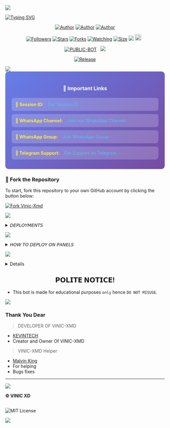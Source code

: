 

<img align="center" height="auto"
src="https://files.catbox.moe/ccvwdi.jpg">

[![Typing SVG](https://readme-typing-svg.herokuapp.com?font=Rockstar-ExtraBold&size=30&pause=1000&color=0000FF&center=true&vCenter=true&width=815&height=60&lines=V+I+N+I+C+💯+▇)](https://git.io/typing-svg)
<br>

   </p>
<p align="center">
<a href="https://github.com/Kevintech-hub"><img title="Author" src="https://img.shields.io/badge/Kelvin Tech-purple?style=for-the-badge&logo=Github"></a> <a href="https://youtube.com/@malvintech2"><img title="Author" src="https://img.shields.io/badge/YT CHANNEL-darkred?style=for-the-badge&logo=youtube"></a> <a href="https://wa.me/256742932677"><img title="Author" src="https://img.shields.io/badge/Contact Me-darkgreen?style=for-the-badge&logo=whatsapp"></a>
<p/> 

 <p align="center">
<a href="https://github.com/Kevintech-hub/followers"><img title="Followers" src="https://img.shields.io/github/followers/Kevintech-hub?color=purple&style=flat-square"></a>
<a href="https://github.com/Kevintech-hub/Vinic-Xmd-/stargazers/"><img title="Stars" src="https://img.shields.io/github/stars/Kevintech-hub/Vinic-Xmd-?color=blue&style=flat-square"></a>
<a href="https://github.com/Kevintech-hub/Vinic-Xmd-/network/members"><img title="Forks" src="https://img.shields.io/github/forks/Kevintech-hub/Vinic-Xmd-?color=blue&style=flat-square"></a>
<a href="https://github.com/Kevintech-hub/Vinic-Xmd-/watchers"><img title="Watching" src="https://img.shields.io/github/watchers/Kevintech-hub/Vinic-Xmd-?label=Watchers&color=blue&style=flat-square"></a>
<a href="https://github.com/Kevintech-hub/Vinic-Xmd-/"><img title="Size" src="https://img.shields.io/github/repo-size/Kevintech-hub/Vinic-Xmd-?style=flat-square&color=green"></a>
<a href="https://hits.seeyoufarm.com"><img src="https://hits.seeyoufarm.com/api/count/incr/badge.svg?url=https%3A%2F%2Fgithub.com%2FKevintech-hub%2FVinic-Xmd-&count_bg=%2379C83D&title_bg=%23555555&icon=probot.svg&icon_color=%2300FF6D&title=hits&edge_flat=false"/></a>
<a href="https://github.com/Kevintech-hub/Vinic-Xmd-/graphs/commit-activity"><img height="20" src="https://img.shields.io/badge/Maintained%3F-yes-green.svg"></a>&nbsp;&nbsp;</a>

<p align="center">
<a href="https://github.com/Kevintech-hub/Vinic-Xmd-"><img title="PUBLIC-BOT" src="https://img.shields.io/static/v1?label=Language&message=English&style=flat-square&color=darkpink"></a> &nbsp;
  <img src="https://komarev.com/ghpvc/?username=Kevintech-hub&label=VIEWS&style=flat-square&color=blue" />
</a>
<p align="center">
  <a href="https://github.com/Kevintech-hub/Vinic-Xmd-"><img title="Release" src="https://img.shields.io/badge/Release-beta%20v1.0-darkcyan.svg?style=for-the-badge&logo=appveyor" /></a>

<p align='center'>
    </p>
<a><img src='https://i.imgur.com/LyHic3i.gif'/>

<div class="links-section" style="background: linear-gradient(135deg, #667eea 0%, #764ba2 100%); padding: 20px; border-radius: 10px; color: white;">
  <h3 style="color: #fff; text-align: center; margin-bottom: 20px;">🔗 Important Links</h3>
  <div class="link-item" style="background: rgba(255,255,255,0.2); padding: 12px; margin: 10px 0; border-radius: 8px;">
    <strong style="color: #ffeb3b;">📱 Session ID:</strong>
    <a href="https://vinic-pairing-site.onrender.com/" target="_blank" style="color: #4fc3f7; text-decoration: none; margin-left: 10px;">Get Session ID</a>
  </div>
  <div class="link-item" style="background: rgba(255,255,255,0.2); padding: 12px; margin: 10px 0; border-radius: 8px;">
    <strong style="color: #ffeb3b;">📢 WhatsApp Channel:</strong>
    <a href="https://whatsapp.com/channel/0029Vb7VdNbIXnlhBiFjrt1B" target="_blank" style="color: #4fc3f7; text-decoration: none; margin-left: 10px;">Join our WhatsApp Channel</a>
  </div>
  <div class="link-item" style="background: rgba(255,255,255,0.2); padding: 12px; margin: 10px 0; border-radius: 8px;">
    <strong style="color: #ffeb3b;">👥 WhatsApp Group:</strong>
    <a href="https://chat.whatsapp.com/Lpg0aGi5Ar4Iy9Ix2wHgnN?mode=wwt" target="_blank" style="color: #4fc3f7; text-decoration: none; margin-left: 10px;">Join WhatsApp Group</a>
  </div>
  <div class="link-item" style="background: rgba(255,255,255,0.2); padding: 12px; margin: 10px 0; border-radius: 8px;">
    <strong style="color: #ffeb3b;">💬 Telegram Support:</strong>
    <a href="https://t.me/+ilRbENNCnN8wOWNk" target="_blank" style="color: #4fc3f7; text-decoration: none; margin-left: 10px;">Get Support on Telegram</a>
  </div>
</div>



### 🚀 Fork the Repository

To start, fork this repository to your own GitHub account by clicking the button below:

<a href="https://github.com/Kevintech-hub/Vinic-Xmd-/fork"><img src="https://img.shields.io/github/forks/Kevintech-hub/Vinic-Xmd-?style=for-the-badge&logo=github&color=4c1&label=Fork%2FVINIC-XMD" alt="Fork Vinic-Xmd" /></a>

<img src='https://i.imgur.com/LyHic3i.gif'/></a>



<details>
<summary> 𝘋𝘌𝘗𝘓𝘖𝘠𝘔𝘌𝘕𝘛𝘚</summary>
 
 **• 2 𝗛𝗢𝗦𝗧 𝗢𝗡 𝗗𝗜𝗦𝗖𝗢𝗥𝗗 /PANEL**
<br>
> Click below to download the bot file :
<p align="left">
<a href="https://github.com/Kevintech-hub/Vinic-Xmd-/archive/refs/heads/main.zip"><img src="https://img.shields.io/badge/DOWNLOAD%20FILES-green" alt="Rainhost Files" width="150"></a>
<br>
<a><img src='https://i.imgur.com/LyHic3i.gif'/>
  
> Click below to deploy on Katabump :
<p align="left">
  <a href="https://dashboard.katabump.com/auth/login#203630">
    <img src="https://img.shields.io/badge/Deploy%20to%20Katabump-Hosting-6962a6?style=for-the-badge&logo=katabump&logoColor=red"/>
  </a>
<br>
<a><img src='https://i.imgur.com/LyHic3i.gif'/>
  
> Click below to deploy on Bot-Hosting :
<p align="left">
  <a href="https://bot-hosting.net/?aff=1231885228566646795">
    <img src="https://img.shields.io/badge/Deploy%20to%20Bot-hosting-9772a6?style=for-the-badge&logo=bothosting&logoColor=white"/>
  </a>
</p>

<a><img src='https://i.imgur.com/LyHic3i.gif'/>

 </a>

</details>

<a><img src='https://i.imgur.com/LyHic3i.gif'/>

<details>
<summary>𝘏𝘖𝘞 𝘛𝘖 𝘋𝘌𝘗𝘓𝘖𝘠 𝘖𝘕 𝘗𝘈𝘕𝘌𝘓𝘚</summary>
 
1. `Fork` the Repository.
2. If already forked then `sync` fork repository.
3. Click on the green `Code` button and click `download as zip`.
4. `Upload` the script zip file to your `panel`.
5. `Unarchieve` the uploaded zip file.
6. Open the `unarchieved folder` and `move` all files to container by typing (`../`)
7. Now go to `console` and `start` bot.
8. Wait for `5-10 mins` to enter your number.
9. Enter your number when requested to get the pair code.
10. Enter pair code in link devices in whatsapp.
11. Deployment successful.
</details>
 
<a><img src='https://i.imgur.com/LyHic3i.gif'/>

<details>
<summary>𝘔𝘈𝘕𝘜𝘈𝘓 𝘐𝘕𝘚𝘛𝘈𝘓𝘓𝘔𝘌𝘕𝘛𝘚</summary>
  
## `REQUIREMENTS`
* [Node.js](https://nodejs.org/en/)
* [Git](https://git-scm.com/downloads)
* [FFmpeg](https://github.com/BtbN/FFmpeg-Builds/releases/download/autobuild-2020-12-08-13-03/ffmpeg-n4.3.1-26-gca55240b8c-win64-gpl-4.3.zip)
* [Libwebp](https://developers.google.com/speed/webp/download)
* Any text editor
  
## `CLONE REPO & INSTALLATION DEPENDENCIES`
```bash
git clone https://github.com/<your gitHub Username>/Vinic-Xmd-.git
cd Vinic-Xmd- 
npm start
```

## `FOR SSH/UBUNTU/LINUX`
```bash
sudo apt-get update
sudo apt-get upgrade -y
sudo apt-get install -y bash
sudo apt-get install -y libwebp
sudo apt-get install -y git
sudo apt-get install -y nodejs
sudo apt-get install -y ffmpeg
sudo apt-get install -y wget
sudo apt-get install -y imagemagick
git clone https://github.com/<your-gitHub-Username>/Vinic-Xmd-
cd Vinic-Xmd-
npm install
npm start
```

## `FOR TERMUX`
```bash
apt update -y && apt upgrade -y && pkg update -y && pkg upgrade -y && pkg install bash -y && pkg install libwebp -y && pkg install git -y && pkg install nodejs -y && pkg install ffmpeg -y && pkg install wget -y && pkg install imagemagick -y && pkg install yarn && termux-setup-storage
cd /sdcard
cd bot folder name
yarn install
npm start
```

## `FOR 24/7 ACTIVATION PM2 (TERMUX)`
```bash
npm i -g pm2 && pm2 start index.js && pm2 save && pm2 logs
```

## `FOR 24/7 ACTIVATION RE-EXECUTION PM2 (TERMUX)`
```bash
npm i -g pm2 && pm2 start index.js -f && pm2 save && pm2 logs
```
</details>

##
<h2 align="center">  𝗣𝗢𝗟𝗜𝗧𝗘 𝗡𝗢𝗧𝗜𝗖𝗘!
</h2>

- This bot is made for educational purposes `only` hence `DO NOT MISUSE`.


<a><img src='https://i.imgur.com/LyHic3i.gif'/>

### Thank You Dear

> DEVELOPER OF VINIC-XMD 
- [KEVINTECH](https://github.comTKevintech-hub)
- Creator and Owner Of VINIC-XMD 

> VINIC-XMD Helper
- [Malvin King](https://github.com/XdKing2)
- For helping 
- Bugs fixes
---
<a><img src='https://i.imgur.com/LyHic3i.gif'/>

**© VINIC XD**
##
![MIT License](https://img.shields.io/badge/License-green.svg)


<a><img src='https://i.imgur.com/LyHic3i.gif'/>
